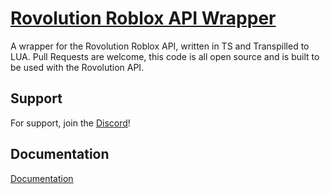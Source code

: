 # [Rovolution Roblox API Wrapper](http://logistics.rovolution.me/dashboard)

A wrapper for the Rovolution Roblox API, written in TS and Transpilled to LUA. Pull Requests are welcome, this code is all open source and is built to be used with the Rovolution API.


## Support

For support, join the [Discord](jHZr6nSFkv)! 


## Documentation

[Documentation](https://docs.rovolution.me)

